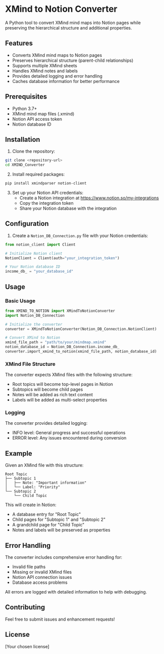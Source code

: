 # XMind to Notion Converter

A Python tool to convert XMind mind maps into Notion pages while preserving the hierarchical structure and additional properties.

## Features

- Converts XMind mind maps to Notion pages
- Preserves hierarchical structure (parent-child relationships)
- Supports multiple XMind sheets
- Handles XMind notes and labels
- Provides detailed logging and error handling
- Caches database information for better performance

## Prerequisites

- Python 3.7+
- XMind mind map files (.xmind)
- Notion API access token
- Notion database ID

## Installation

1. Clone the repository:
```bash
git clone <repository-url>
cd XMIND_Converter
```

2. Install required packages:
```bash
pip install xmindparser notion-client
```

3. Set up your Notion API credentials:
   - Create a Notion integration at https://www.notion.so/my-integrations
   - Copy the integration token
   - Share your Notion database with the integration

## Configuration

1. Create a `Notion_DB_Connection.py` file with your Notion credentials:
```python
from notion_client import Client

# Initialize Notion client
NotionClient = Client(auth="your_integration_token")

# Your Notion database ID
income_db_ = "your_database_id"
```

## Usage

### Basic Usage

```python
from XMIND_TO_NOTION import XMindToNotionConverter
import Notion_DB_Connection

# Initialize the converter
converter = XMindToNotionConverter(Notion_DB_Connection.NotionClient)

# Convert XMind to Notion
xmind_file_path = "path/to/your/mindmap.xmind"
notion_database_id = Notion_DB_Connection.income_db_
converter.import_xmind_to_notion(xmind_file_path, notion_database_id)
```

### XMind File Structure

The converter expects XMind files with the following structure:
- Root topics will become top-level pages in Notion
- Subtopics will become child pages
- Notes will be added as rich text content
- Labels will be added as multi-select properties

### Logging

The converter provides detailed logging:
- INFO level: General progress and successful operations
- ERROR level: Any issues encountered during conversion

## Example

Given an XMind file with this structure:
```
Root Topic
├── Subtopic 1
│   ├── Note: "Important information"
│   └── Label: "Priority"
└── Subtopic 2
    └── Child Topic
```

This will create in Notion:
- A database entry for "Root Topic"
- Child pages for "Subtopic 1" and "Subtopic 2"
- A grandchild page for "Child Topic"
- Notes and labels will be preserved as properties

## Error Handling

The converter includes comprehensive error handling for:
- Invalid file paths
- Missing or invalid XMind files
- Notion API connection issues
- Database access problems

All errors are logged with detailed information to help with debugging.

## Contributing

Feel free to submit issues and enhancement requests!

## License

[Your chosen license] 